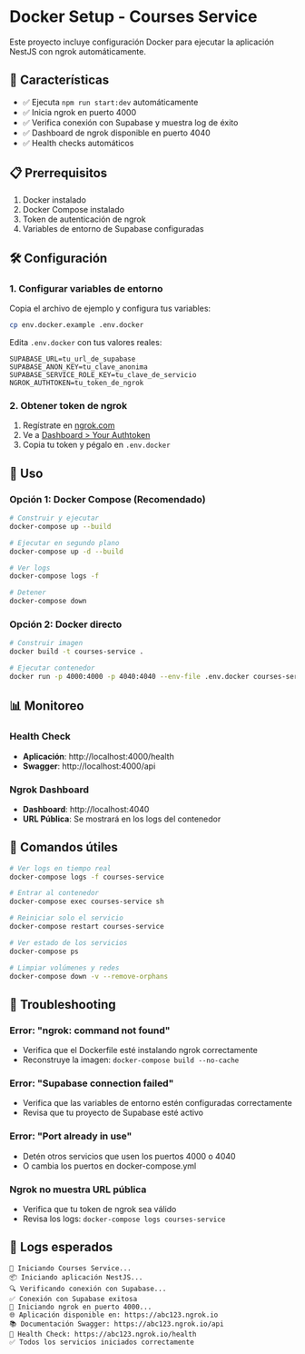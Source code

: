 # Docker Setup - Courses Service

Este proyecto incluye configuración Docker para ejecutar la aplicación NestJS con ngrok automáticamente.

## 🚀 Características

- ✅ Ejecuta `npm run start:dev` automáticamente
- ✅ Inicia ngrok en puerto 4000
- ✅ Verifica conexión con Supabase y muestra log de éxito
- ✅ Dashboard de ngrok disponible en puerto 4040
- ✅ Health checks automáticos

## 📋 Prerrequisitos

1. Docker instalado
2. Docker Compose instalado
3. Token de autenticación de ngrok
4. Variables de entorno de Supabase configuradas

## 🛠️ Configuración

### 1. Configurar variables de entorno

Copia el archivo de ejemplo y configura tus variables:

```bash
cp env.docker.example .env.docker
```

Edita `.env.docker` con tus valores reales:

```env
SUPABASE_URL=tu_url_de_supabase
SUPABASE_ANON_KEY=tu_clave_anonima
SUPABASE_SERVICE_ROLE_KEY=tu_clave_de_servicio
NGROK_AUTHTOKEN=tu_token_de_ngrok
```

### 2. Obtener token de ngrok

1. Regístrate en [ngrok.com](https://ngrok.com)
2. Ve a [Dashboard > Your Authtoken](https://dashboard.ngrok.com/get-started/your-authtoken)
3. Copia tu token y pégalo en `.env.docker`

## 🐳 Uso

### Opción 1: Docker Compose (Recomendado)

```bash
# Construir y ejecutar
docker-compose up --build

# Ejecutar en segundo plano
docker-compose up -d --build

# Ver logs
docker-compose logs -f

# Detener
docker-compose down
```

### Opción 2: Docker directo

```bash
# Construir imagen
docker build -t courses-service .

# Ejecutar contenedor
docker run -p 4000:4000 -p 4040:4040 --env-file .env.docker courses-service
```

## 📊 Monitoreo

### Health Check
- **Aplicación**: http://localhost:4000/health
- **Swagger**: http://localhost:4000/api

### Ngrok Dashboard
- **Dashboard**: http://localhost:4040
- **URL Pública**: Se mostrará en los logs del contenedor

## 🔧 Comandos útiles

```bash
# Ver logs en tiempo real
docker-compose logs -f courses-service

# Entrar al contenedor
docker-compose exec courses-service sh

# Reiniciar solo el servicio
docker-compose restart courses-service

# Ver estado de los servicios
docker-compose ps

# Limpiar volúmenes y redes
docker-compose down -v --remove-orphans
```

## 🐛 Troubleshooting

### Error: "ngrok: command not found"
- Verifica que el Dockerfile esté instalando ngrok correctamente
- Reconstruye la imagen: `docker-compose build --no-cache`

### Error: "Supabase connection failed"
- Verifica que las variables de entorno estén configuradas correctamente
- Revisa que tu proyecto de Supabase esté activo

### Error: "Port already in use"
- Detén otros servicios que usen los puertos 4000 o 4040
- O cambia los puertos en docker-compose.yml

### Ngrok no muestra URL pública
- Verifica que tu token de ngrok sea válido
- Revisa los logs: `docker-compose logs courses-service`

## 📝 Logs esperados

```
🚀 Iniciando Courses Service...
📦 Iniciando aplicación NestJS...
🔍 Verificando conexión con Supabase...
✅ Conexión con Supabase exitosa
🚀 Iniciando ngrok en puerto 4000...
🌐 Aplicación disponible en: https://abc123.ngrok.io
📚 Documentación Swagger: https://abc123.ngrok.io/api
🏥 Health Check: https://abc123.ngrok.io/health
✅ Todos los servicios iniciados correctamente
```
